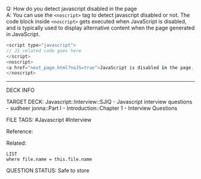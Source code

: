 Q: How do you detect javascript disabled in the page  
A: You can use the `<noscript>` tag to detect javascript disabled or not. The code block inside `<noscript>` gets executed when JavaScript is disabled, and is typically used to display alternative content when the page generated in JavaScript.
```javascript
<script type="javascript">
// JS related code goes here
</script>
<noscript>
<a href="next_page.html?noJS=true">JavaScript is disabled in the page. Please click Next Page</a>
</noscript>
```
<!--ID: 1693596706858-->

---

DECK INFO

TARGET DECK: Javascript::Interview::SJIQ - Javascript interview questions - sudheer jonna::Part I - Introduction::Chapter 1 - Interview Questions

FILE TAGS: #Javascript #Interview

Reference:

Related:

```dataview
LIST
where file.name = this.file.name
```

QUESTION STATUS: Safe to store